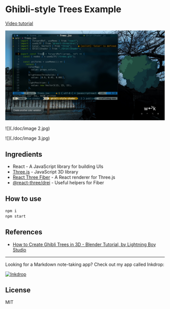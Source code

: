 # Ghibli-style Trees Example

[Video tutorial](https://www.youtube.com/watch?v=IGK6eceWyU4)

![](./doc/image.jpg)

![](./doc/image 2.jpg)

![](./doc/image 3.jpg)

## Ingredients

- React - A JavaScript library for building UIs
- [Three.js](https://threejs.org/) - JavaScript 3D library
- [React Three Fiber](https://github.com/pmndrs/react-three-fiber) - A React renderer for Three.js
- [@react-three/drei](https://github.com/pmndrs/drei) - Useful helpers for Fiber

## How to use

```sh
npm i
npm start
```

## References

- [How to Create Ghibli Trees in 3D - Blender Tutorial, by Lightning Boy Studio](https://www.youtube.com/watch?v=DEgzuMmJtu8&ab_channel=LightningBoyStudio)

---

Looking for a Markdown note-taking app? Check out my app called Inkdrop:

[![Inkdrop](https://github.com/craftzdog/dotfiles-public/raw/master/images/inkdrop.png)](https://www.inkdrop.app/)

## License

MIT
